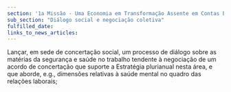```yaml
---
section: '1a Missão - Uma Economia em Transformação Assente em Contas Equilibradas'
sub_section: "Diálogo social e negociação coletiva"
fulfilled_date:
links_to_news_articles:
---
```


Lançar, em sede de concertação social, um processo de diálogo sobre as matérias da segurança e saúde no trabalho tendente à negociação de um acordo de concertação que suporte a Estratégia plurianual nesta área, e que aborde, e.g., dimensões relativas à saúde mental no quadro das relações laborais;